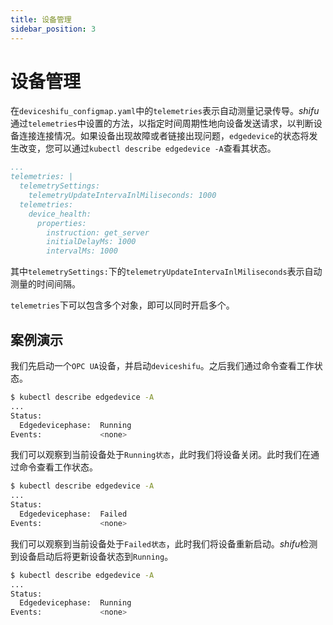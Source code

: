 ```yaml
---
title: 设备管理
sidebar_position: 3
---
```


# 设备管理
在`deviceshifu_configmap.yaml`中的`telemetries`表示自动测量记录传导。*shifu*通过`telemetries`中设置的方法，以指定时间周期性地向设备发送请求，以判断设备连接连接情况。如果设备出现故障或者链接出现问题，`edgedevice`的状态将发生改变，您可以通过`kubectl describe edgedevice -A`查看其状态。
```yaml
...
telemetries: |  
  telemetrySettings:  
    telemetryUpdateIntervaInlMiliseconds: 1000  
  telemetries:  
    device_health:  
      properties:  
        instruction: get_server  
        initialDelayMs: 1000  
        intervalMs: 1000
```
其中`telemetrySettings:`下的`telemetryUpdateIntervaInlMiliseconds`表示自动测量的时间间隔。

`telemetries`下可以包含多个对象，即可以同时开启多个。
## 案例演示
我们先启动一个`OPC UA`设备，并启动`deviceshifu`。之后我们通过命令查看工作状态。
```bash
$ kubectl describe edgedevice -A
...
Status:
  Edgedevicephase:  Running
Events:             <none>
```
我们可以观察到当前设备处于`Running状态`，此时我们将设备关闭。此时我们在通过命令查看工作状态。
```bash
$ kubectl describe edgedevice -A
...
Status:
  Edgedevicephase:  Failed
Events:             <none>
```
我们可以观察到当前设备处于`Failed状态`，此时我们将设备重新启动。*shifu*检测到设备启动后将更新设备状态到`Running`。
```bash
$ kubectl describe edgedevice -A
...
Status:
  Edgedevicephase:  Running
Events:             <none>
